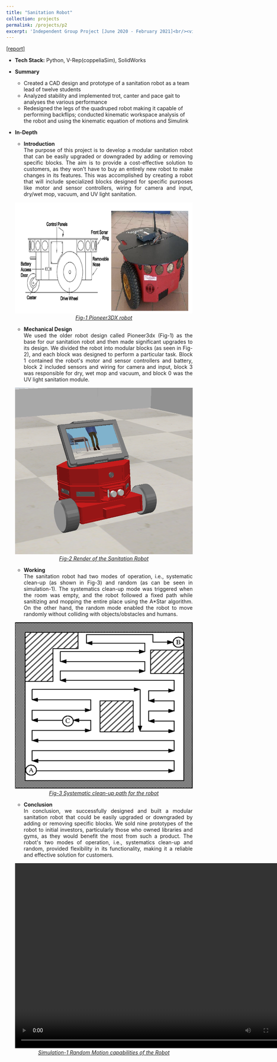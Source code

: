 ```yaml
---
title: "Sanitation Robot"
collection: projects
permalink: /projects/p2
excerpt: 'Independent Group Project [June 2020 - February 2021]<br/><video src="/images/Leg_Design_Video_0.mp4" style="width:550px;height:300px;">'
---
```

[[report]](https://drive.google.com/file/d/1jr6RCCDWNcdROn00SAsmR9s1Q2w9nzuz/view?usp=share_link)
* <b>Tech Stack:</b> Python, V-Rep(coppeliaSim), SolidWorks
* <b> Summary </b>
    -  Created a CAD design and prototype of a sanitation robot as a team lead of twelve students
    -  Analyzed stability and implemented trot, canter and pace gait to analyses the various performance
    -  Redesigned the legs of the quadruped robot making it capable of performing backflips; conducted kinematic workspace analysis of the robot and using the kinematic equation of motions and Simulink

* <b>In-Depth</b>
    * <p style="text-align: justify;"><b>Introduction</b><br>The purpose of this project is to develop a modular sanitation robot that can be easily upgraded or downgraded by adding or removing specific blocks. The aim is to provide a cost-effective solution to customers, as they won't have to buy an entirely new robot to make changes in its features. This was accomplished by creating a robot that will include specialized blocks designed for specific purposes like motor and sensor controllers, wiring for camera and input, dry/wet mop, vacuum, and UV light sanitation.</p>
    
    <div style="text-align:center">
    <img src="/images/Sanitation_Robot_1.png" alt="Robot_Render" style="width:700px;height:300px;">
    </div>
    <figcaption style="text-align: center;"><u><em>Fig-1 Pioneer3DX robot</em></u></figcaption>
    
    * <p style="text-align: justify;"><b>Mechanical Design</b><br>We used the older robot design called Pioneer3dx (Fig-1) as the base for our sanitation robot and then made significant upgrades to its design. We divided the robot into modular blocks (as seen in Fig-2), and each block was designed to perform a particular task. Block 1 contained the robot's motor and sensor controllers and battery, block 2 included sensors and wiring for camera and input, block 3 was responsible for dry, wet mop and vacuum, and block 0 was the UV light sanitation module.</p>
    
    <div style="text-align:center">
    <img src="/images/Sanitation_Robot_2.png" alt="Robot_Render" style="width:500px;height:450px;">
    </div>
    <figcaption style="text-align: center;"><u><em>Fig-2 Render of the Sanitation Robot</em></u></figcaption>
    
    * <p style="text-align: justify;"><b>Working</b><br>The sanitation robot had two modes of operation, i.e., systematic clean-up (as shown in Fig-3) and random (as can be seen in simulation-1). The systematics clean-up mode was triggered when the room was empty, and the robot followed a fixed path while sanitizing and mopping the entire place using the A*Star algorithm. On the other hand, the random mode enabled the robot to move randomly without colliding with objects/obstacles and humans.</p>
    
    <div style="text-align:center">
    <img src="/images/Sanitation_Robot_3.png" alt="Robot_Render" style="width:500px;height:450px;">
    </div>
    <figcaption style="text-align: center;"><u><em>Fig-3 Systematic clean-up path for the robot</em></u></figcaption>
    
    * <p style="text-align: justify;"><b>Conclusion</b><br>In conclusion, we successfully designed and built a modular sanitation robot that could be easily upgraded or downgraded by adding or removing specific blocks. We sold nine prototypes of the robot to initial investors, particularly those who owned libraries and gyms, as they would benefit the most from such a product. The robot's two modes of operation, i.e., systematics clean-up and random, provided flexibility in its functionality, making it a reliable and effective solution for customers.</p>
    
    <div style="text-align:center">
    <video src="/images/Sanitation_Robot_Video.mp4" controls="controls" style="width:750px;height:500px;"></video>
    </div>
    <figcaption style="text-align: center;"><u><em>Simulation-1 Random Motion capabilities of the Robot</em></u></figcaption>